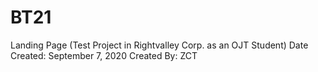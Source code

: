 # BT21

Landing Page (Test Project in Rightvalley Corp. as an OJT Student)
Date Created: September 7, 2020
Created By: ZCT